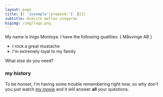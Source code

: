 ```yaml
---
layout: page
title: {{ '{example'|prepend:'{' }}}}
subtitle: Kvalité mellan vingarna
bigimg: /img/logo.png
---
```

My name is Inigo Montoya. I have the following qualities:
&#123; Måsvinge AB &#125;
- I rock a great mustache
- I'm extremely loyal to my family

What else do you need?

### my history

To be honest, I'm having some trouble remembering right now, so why don't you just watch [my movie](http://en.wikipedia.org/wiki/The_Princess_Bride_%28film%29) and it will answer **all** your questions.
